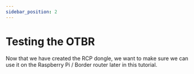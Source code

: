 ```yaml
---
sidebar_position: 2
---
```


# Testing the OTBR

Now that we have created the RCP dongle, we want to make sure we can use it on the Raspberry Pi / Border router later in this tutorial.
